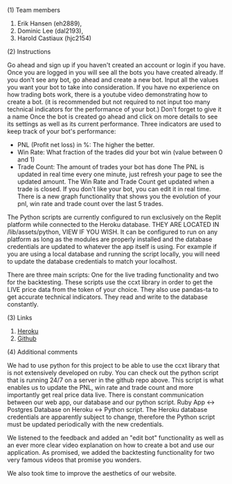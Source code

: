 (1) Team members
1. Erik Hansen (eh2889),
2. Dominic Lee (dal2193),
3. Harold Castiaux (hjc2154)

(2) Instructions

Go ahead and sign up if you haven't created an account or login if you have.
Once you are logged in you will see all the bots you have created already.
If you don't see any bot, go ahead and create a new bot.
Input all the values you want your bot to take into consideration.
If you have no experience on how trading bots work, there is a youtube video demonstrating how to create a bot.
(it is recommended but not required to not input too many technical indicators for the performance of your bot.)
Don't forget to give it a name
Once the bot is created go ahead and click on more details to see its settings as well as its current performance.
Three indicators are used to keep track of your bot's performance:
- PNL (Profit net loss) in %: The higher the better.
- Win Rate: What fraction of the trades did your bot win (value between 0 and 1)
- Trade Count: The amount of trades your bot has done
  The PNL is updated in real time every one minute, just refresh your page to see the updated amount.
  The Win Rate and Trade Count get updated when a trade is closed.
  If you don't like your bot, you can edit it in real time.
  There is a new graph functionality that shows you the evolution of your pnl, win rate and trade count over the last 5 trades.

The Python scripts are currently configured to run exclusively on the Replit platform while
connected to the Heroku database. THEY ARE LOCATED IN /lib/assets/python, VIEW IF YOU WISH.
It can be configured to run on any platform as long as the modules are properly installed and the database credentials are updated to
whatever the app itself is using. For example if you are using a local database and
running the script locally, you will need to update the database credentials to match your localhost.


There are three main scripts: One for the live trading functionality and two for the backtesting.
These scripts use the ccxt library in order to get the LIVE price data from the token of your choice.
They also use pandas-ta to get accurate technical indicators.
They read and write to the database constantly.


(3) Links

1. [Heroku](https://comsw4152-trading-bot-app.herokuapp.com/)
2. [Github](https://github.com/domlee590/TradingBotApp)

(4) Additional comments

We had to use python for this project to be able to use the ccxt library that is not extensively developed on ruby.
You can check out the python script that is running 24/7 on a server in the github repo above.
This script is what enables us to update the PNL, win rate and trade count and more importantly get real price data live.
There is constant communication between our web app, our database and our python script.
Ruby App <-> Postgres Database on Heroku <-> Python script.
The Heroku database credentials are apparently subject to change, therefore the Python script must be updated
periodically with the new credentials.

We listened to the feedback and added an "edit bot" functionality as well as an ever more clear video explanation on how to create
a bot and use our application.
As promised, we added the backtesting functionality for two very famous videos that promise you wonders.

We also took time to improve the aesthetics of our website.